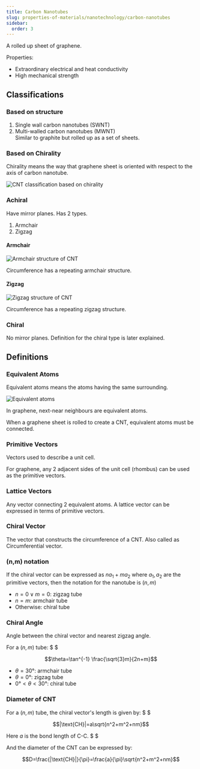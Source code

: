 ```yaml
---
title: Carbon Nanotubes
slug: properties-of-materials/nanotechnology/carbon-nanotubes
sidebar:
  order: 3
---
```


A rolled up sheet of graphene.

Properties:

- Extraordinary electrical and heat conductivity
- High mechanical strength

## Classifications

### Based on structure

1. Single wall carbon nanotubes (SWNT)
2. Multi-walled carbon nanotubes (MWNT)  
   Similar to graphite but rolled up as a set of sheets.

### Based on Chirality

Chirality means the way that graphene sheet is oriented with respect to the axis
of carbon nanotube.

![CNT classification based on chirality](/props/nano/cnt-chirality-types.jpg)

### Achiral

Have mirror planes. Has 2 types.

1. Armchair
2. Zigzag

#### Armchair

![Armchair structure of CNT](/props/nano/armchair-structure.jpg)

Circumference has a repeating armchair structure.

#### Zigzag

![Zigzag structure of CNT](/props/nano/zigzag-structure.jpg)

Circumference has a repeating zigzag structure.

### Chiral

No mirror planes. Definition for the chiral type is later explained.

## Definitions

### Equivalent Atoms

Equivalent atoms means the atoms having the same surrounding.

![Equivalent atoms](/props/nano/equivalent-atoms.jpg)

In graphene, next-near neighbours are equivalent atoms.

When a graphene sheet is rolled to create a CNT, equivalent atoms must be
connected.

### Primitive Vectors

Vectors used to describe a unit cell.

For graphene, any 2 adjacent sides of the unit cell (rhombus) can be used as the
primitive vectors.

### Lattice Vectors

Any vector connecting 2 equivalent atoms. A lattice vector can be expressed in
terms of primitive vectors.

### Chiral Vector

The vector that constructs the circumference of a CNT. Also called as
Circumferential vector.

### (n,m) notation

If the chiral vector can be expressed as $na_1 + ma_2$ where $a_1,a_2$ are the
primitive vectors, then the notation for the nanotube is $(n,m)$

- $n=0 \lor m =0$: zigzag tube
- $n=m$: armchair tube
- Otherwise: chiral tube

### Chiral Angle

Angle between the chiral vector and nearest zigzag angle.

For a $(n,m)$ tube: $ $

```math
\theta=\tan^{-1} \frac{\sqrt{3}m}{2n+m}
```

- $\theta=30°$: armchair tube
- $\theta=0°$: zigzag tube
- $0°<\theta<30°$: chiral tube

### Diameter of CNT

For a $(n,m)$ tube, the chiral vector's length is given by: $ $

```math
|\text{CH}|=a\sqrt{n^2+m^2+nm}
```

Here $a$ is the bond length of C-C. $ $

And the diameter of the CNT can be expressed by:

```math
D=\frac{|\text{CH}|}{\pi}=\frac{a}{\pi}\sqrt{n^2+m^2+nm}
```
